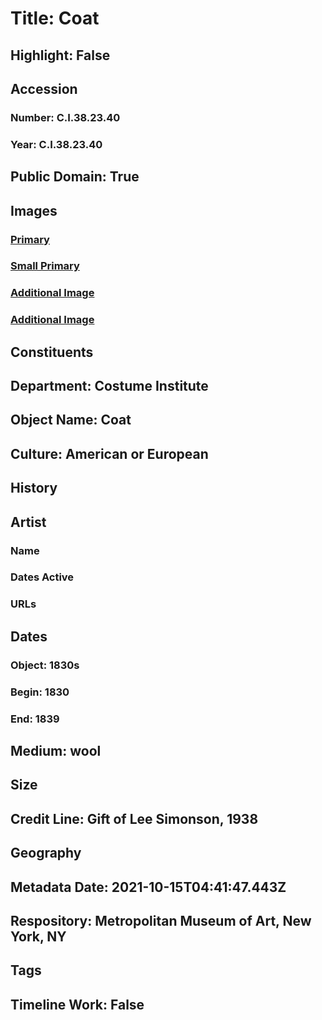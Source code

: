 # Title: Coat
## Highlight: False
## Accession
### Number: C.I.38.23.40
### Year: C.I.38.23.40
## Public Domain: True
## Images
### [Primary](https://images.metmuseum.org/CRDImages/ci/original/C.I.38.23.40_F.jpg)
### [Small Primary](https://images.metmuseum.org/CRDImages/ci/web-large/C.I.38.23.40_F.jpg)
### [Additional Image](https://images.metmuseum.org/CRDImages/ci/original/C.I.38.23.40_B.jpg)
### [Additional Image](https://images.metmuseum.org/CRDImages/ci/original/C.I.38.23.40_d.jpg)
## Constituents
## Department: Costume Institute
## Object Name: Coat
## Culture: American or European
## History
## Artist
### Name
### Dates Active
### URLs
## Dates
### Object: 1830s
### Begin: 1830
### End: 1839
## Medium: wool
## Size
## Credit Line: Gift of Lee Simonson, 1938
## Geography
## Metadata Date: 2021-10-15T04:41:47.443Z
## Respository: Metropolitan Museum of Art, New York, NY
## Tags
## Timeline Work: False